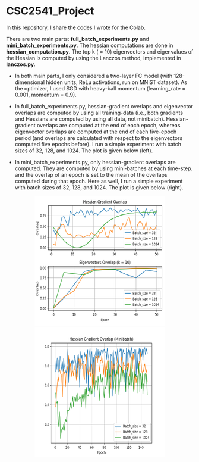# CSC2541_Project
In this repository, I share the codes I wrote for the Colab.

There are two main parts: **full_batch_experiments.py** and **mini_batch_experiments.py**. The hessian computations are done in **hessian_computation.py**. The top k ( = 10) eigenvectors and eigenvalues of the Hessian is computed by using the Lanczos method, implemented in **lanczos.py**.

* In both main parts, I only considered a two-layer FC model (with 128-dimensional hidden units, ReLu activations, run on MNIST dataset). As the optimizer, I used SGD with heavy-ball momentum (learning_rate = 0.001, momentum = 0.9).

* In full_batch_experiments.py, hessian-gradient overlaps and eigenvector overlaps are computed by using all training-data (i.e., both gradients and Hessians are computed by using all data, not minibatch). Hessian-gradient overlaps are computed at the end of each epoch, whereas eigenvector overlaps are computed at the end of each five-epoch period (and overlaps are calculated with respect to the eigenvectors computed five epochs before). I run a simple experiment with batch sizes of 32, 128, and 1024. The plot is given below (left).


* In mini_batch_experiments.py, only hessian-gradient overlaps are computed. They are computed by using mini-batches at each time-step. and the overlap of an epoch is set to the mean of the overlaps computed during that epoch. Here as well, I run a simple experiment with batch sizes of 32, 128, and 1024. The plot is given below (right).

<p align="center">
   <img src="fhessianoverlap.png" width="350" height="350">
  <img   src="mhessianoverlap.png" width="350" height="350">
</p>
